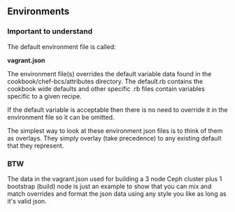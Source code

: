 ## Environments
### Important to understand

The default environment file is called:

**vagrant.json**

The environment file(s) overrides the default variable data found in the cookbook/chef-bcs/attributes directory. The default.rb contains the cookbook wide defaults and other specific .rb files contain variables specific to a given recipe.

If the default variable is acceptable then there is no need to override it in the environment file so it can be omitted.

The simplest way to look at these environment json files is to think of them as overlays. They simply overlay (take precedence) to any existing default that they represent.

### BTW

The data in the vagrant.json used for building a 3 node Ceph cluster plus 1 bootstrap (build) node is just an example to show that you can mix and match overrides and format the json data using any style you like as long as it's valid json.
